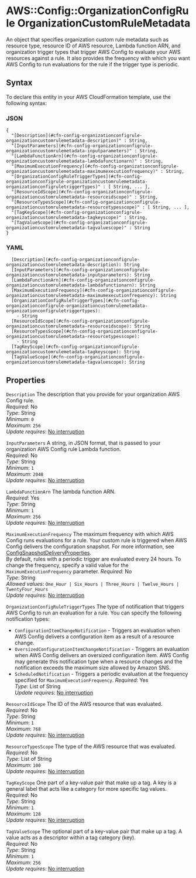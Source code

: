 # AWS::Config::OrganizationConfigRule OrganizationCustomRuleMetadata<a name="aws-properties-config-organizationconfigrule-organizationcustomrulemetadata"></a>

An object that specifies organization custom rule metadata such as resource type, resource ID of AWS resource, Lambda function ARN, and organization trigger types that trigger AWS Config to evaluate your AWS resources against a rule\. It also provides the frequency with which you want AWS Config to run evaluations for the rule if the trigger type is periodic\.

## Syntax<a name="aws-properties-config-organizationconfigrule-organizationcustomrulemetadata-syntax"></a>

To declare this entity in your AWS CloudFormation template, use the following syntax:

### JSON<a name="aws-properties-config-organizationconfigrule-organizationcustomrulemetadata-syntax.json"></a>

```
{
  "[Description](#cfn-config-organizationconfigrule-organizationcustomrulemetadata-description)" : String,
  "[InputParameters](#cfn-config-organizationconfigrule-organizationcustomrulemetadata-inputparameters)" : String,
  "[LambdaFunctionArn](#cfn-config-organizationconfigrule-organizationcustomrulemetadata-lambdafunctionarn)" : String,
  "[MaximumExecutionFrequency](#cfn-config-organizationconfigrule-organizationcustomrulemetadata-maximumexecutionfrequency)" : String,
  "[OrganizationConfigRuleTriggerTypes](#cfn-config-organizationconfigrule-organizationcustomrulemetadata-organizationconfigruletriggertypes)" : [ String, ... ],
  "[ResourceIdScope](#cfn-config-organizationconfigrule-organizationcustomrulemetadata-resourceidscope)" : String,
  "[ResourceTypesScope](#cfn-config-organizationconfigrule-organizationcustomrulemetadata-resourcetypesscope)" : [ String, ... ],
  "[TagKeyScope](#cfn-config-organizationconfigrule-organizationcustomrulemetadata-tagkeyscope)" : String,
  "[TagValueScope](#cfn-config-organizationconfigrule-organizationcustomrulemetadata-tagvaluescope)" : String
}
```

### YAML<a name="aws-properties-config-organizationconfigrule-organizationcustomrulemetadata-syntax.yaml"></a>

```
  [Description](#cfn-config-organizationconfigrule-organizationcustomrulemetadata-description): String
  [InputParameters](#cfn-config-organizationconfigrule-organizationcustomrulemetadata-inputparameters): String
  [LambdaFunctionArn](#cfn-config-organizationconfigrule-organizationcustomrulemetadata-lambdafunctionarn): String
  [MaximumExecutionFrequency](#cfn-config-organizationconfigrule-organizationcustomrulemetadata-maximumexecutionfrequency): String
  [OrganizationConfigRuleTriggerTypes](#cfn-config-organizationconfigrule-organizationcustomrulemetadata-organizationconfigruletriggertypes):
    - String
  [ResourceIdScope](#cfn-config-organizationconfigrule-organizationcustomrulemetadata-resourceidscope): String
  [ResourceTypesScope](#cfn-config-organizationconfigrule-organizationcustomrulemetadata-resourcetypesscope):
    - String
  [TagKeyScope](#cfn-config-organizationconfigrule-organizationcustomrulemetadata-tagkeyscope): String
  [TagValueScope](#cfn-config-organizationconfigrule-organizationcustomrulemetadata-tagvaluescope): String
```

## Properties<a name="aws-properties-config-organizationconfigrule-organizationcustomrulemetadata-properties"></a>

`Description` <a name="cfn-config-organizationconfigrule-organizationcustomrulemetadata-description"></a>
The description that you provide for your organization AWS Config rule\.  
_Required_: No  
_Type_: String  
_Minimum_: `0`  
_Maximum_: `256`  
_Update requires_: [No interruption](https://docs.aws.amazon.com/AWSCloudFormation/latest/UserGuide/using-cfn-updating-stacks-update-behaviors.html#update-no-interrupt)

`InputParameters` <a name="cfn-config-organizationconfigrule-organizationcustomrulemetadata-inputparameters"></a>
A string, in JSON format, that is passed to your organization AWS Config rule Lambda function\.  
_Required_: No  
_Type_: String  
_Minimum_: `1`  
_Maximum_: `2048`  
_Update requires_: [No interruption](https://docs.aws.amazon.com/AWSCloudFormation/latest/UserGuide/using-cfn-updating-stacks-update-behaviors.html#update-no-interrupt)

`LambdaFunctionArn` <a name="cfn-config-organizationconfigrule-organizationcustomrulemetadata-lambdafunctionarn"></a>
The lambda function ARN\.  
_Required_: Yes  
_Type_: String  
_Minimum_: `1`  
_Maximum_: `256`  
_Update requires_: [No interruption](https://docs.aws.amazon.com/AWSCloudFormation/latest/UserGuide/using-cfn-updating-stacks-update-behaviors.html#update-no-interrupt)

`MaximumExecutionFrequency` <a name="cfn-config-organizationconfigrule-organizationcustomrulemetadata-maximumexecutionfrequency"></a>
The maximum frequency with which AWS Config runs evaluations for a rule\. Your custom rule is triggered when AWS Config delivers the configuration snapshot\. For more information, see [ConfigSnapshotDeliveryProperties](https://docs.aws.amazon.com/AWSCloudFormation/latest/UserGuide/aws-resource-config-deliverychannel.html#cfn-config-deliverychannel-configsnapshotdeliveryproperties)\.  
By default, rules with a periodic trigger are evaluated every 24 hours\. To change the frequency, specify a valid value for the `MaximumExecutionFrequency` parameter\.
_Required_: No  
_Type_: String  
_Allowed values_: `One_Hour | Six_Hours | Three_Hours | Twelve_Hours | TwentyFour_Hours`  
_Update requires_: [No interruption](https://docs.aws.amazon.com/AWSCloudFormation/latest/UserGuide/using-cfn-updating-stacks-update-behaviors.html#update-no-interrupt)

`OrganizationConfigRuleTriggerTypes` <a name="cfn-config-organizationconfigrule-organizationcustomrulemetadata-organizationconfigruletriggertypes"></a>
The type of notification that triggers AWS Config to run an evaluation for a rule\. You can specify the following notification types:

- `ConfigurationItemChangeNotification` \- Triggers an evaluation when AWS Config delivers a configuration item as a result of a resource change\.
- `OversizedConfigurationItemChangeNotification` \- Triggers an evaluation when AWS Config delivers an oversized configuration item\. AWS Config may generate this notification type when a resource changes and the notification exceeds the maximum size allowed by Amazon SNS\.
- `ScheduledNotification` \- Triggers a periodic evaluation at the frequency specified for `MaximumExecutionFrequency`\.
  _Required_: Yes  
  _Type_: List of String  
  _Update requires_: [No interruption](https://docs.aws.amazon.com/AWSCloudFormation/latest/UserGuide/using-cfn-updating-stacks-update-behaviors.html#update-no-interrupt)

`ResourceIdScope` <a name="cfn-config-organizationconfigrule-organizationcustomrulemetadata-resourceidscope"></a>
The ID of the AWS resource that was evaluated\.  
_Required_: No  
_Type_: String  
_Minimum_: `1`  
_Maximum_: `768`  
_Update requires_: [No interruption](https://docs.aws.amazon.com/AWSCloudFormation/latest/UserGuide/using-cfn-updating-stacks-update-behaviors.html#update-no-interrupt)

`ResourceTypesScope` <a name="cfn-config-organizationconfigrule-organizationcustomrulemetadata-resourcetypesscope"></a>
The type of the AWS resource that was evaluated\.  
_Required_: No  
_Type_: List of String  
_Maximum_: `100`  
_Update requires_: [No interruption](https://docs.aws.amazon.com/AWSCloudFormation/latest/UserGuide/using-cfn-updating-stacks-update-behaviors.html#update-no-interrupt)

`TagKeyScope` <a name="cfn-config-organizationconfigrule-organizationcustomrulemetadata-tagkeyscope"></a>
One part of a key\-value pair that make up a tag\. A key is a general label that acts like a category for more specific tag values\.  
_Required_: No  
_Type_: String  
_Minimum_: `1`  
_Maximum_: `128`  
_Update requires_: [No interruption](https://docs.aws.amazon.com/AWSCloudFormation/latest/UserGuide/using-cfn-updating-stacks-update-behaviors.html#update-no-interrupt)

`TagValueScope` <a name="cfn-config-organizationconfigrule-organizationcustomrulemetadata-tagvaluescope"></a>
The optional part of a key\-value pair that make up a tag\. A value acts as a descriptor within a tag category \(key\)\.  
_Required_: No  
_Type_: String  
_Minimum_: `1`  
_Maximum_: `256`  
_Update requires_: [No interruption](https://docs.aws.amazon.com/AWSCloudFormation/latest/UserGuide/using-cfn-updating-stacks-update-behaviors.html#update-no-interrupt)
